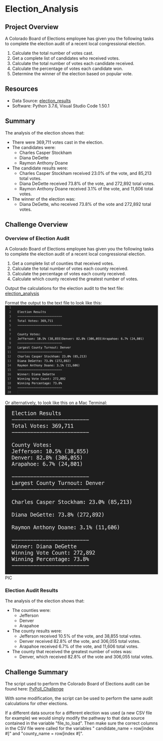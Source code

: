# Election_Analysis
## Project Overview
A Colorado Board of Elections employee has given you the following tasks to complete the election audit of a recent local congressional election.

1. Calculate the total number of votes cast.
2. Get a complete list of candidates who received votes.
3. Calculate the total number of votes each candidate received.
4. Calculate the percentage of votes each candidate won.
5. Determine the winner of the election based on popular vote.

## Resources
* Data Source: [election_results](Resources/election_results.csv)
* Software: Python 3.7.6, Visual Studio Code 1.50.1

## Summary
The analysis of the election shows that:

* There were 369,711 votes cast in the election.
* The candidates were:
    * Charles Casper Stockham
    * Diana DeGette
    * Raymon Anthony Doane
* The candidate results were:
    * Charles Casper Stockham received 23.0% of the vote, and 85,213 total votes.
    * Diana DeGette received 73.8% of the vote, and 272,892 total votes.
    * Raymon Anthony Doane received 3.1% of the vote, and 11,606 total votes.
* The winner of the election was:
    * Diana DeGette, who received 73.8% of the vote and 272,892 total votes.

## Challenge Overview
### Overview of Election Audit

A Colorado Board of Elections employee has given you the following tasks to complete the election audit of a recent local congressional election.

1. Get a complete list of counties that received votes.
2. Calculate the total number of votes each county received.
3. Calculate the percentage of votes each county received.
4. Calculate which county received the greatest number of votes.

Output the calculations for the election audit to the text file: [election_analysis](analysis/election_analysis.txt)

Format the output to the text file to look like this: ![Mod3ChallengeTxtFileOutput](Resources/Mod3ChallengeTxtFileOutput.png)

Or alternatively, to look like this on a Mac Terminal: ![Mod3ChallengeTerminalOutput](Resources/Mod3ChallengeTerminalOutput.png) PIC

### Election Audit Results

The analysis of the election shows that:

* The counties were:
    * Jefferson
    * Denver
    * Arapahoe
* The county results were:
    * Jefferson received 10.5% of the vote, and 38,855 total votes.
    * Denver received 82.8% of the vote, and 306,055 total votes.
    * Arapahoe received 6.7% of the vote, and 11,606 total votes.
* The county that received the greatest number of votes was:
    * Denver, which received 82.8% of the vote and 306,055 total votes.

## Challenge Summary

The script used to perform the Colorado Board of Elections audit can be found here: [PyPoll_Challenge](PyPoll_Challenge.py)

With some modification, the script can be used to perform the same audit calculations for other elections.

If a different data source for a different election was used (a new CSV file for example) we would simply modify the pathway to that data source contained in the variable "file_to_load". Then make sure the correct columns in the CSV file were called for the variables " candidate_name = row[index #]" and "county_name = row[index #]".